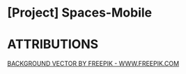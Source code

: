 # [Project] Spaces-Mobile

# ATTRIBUTIONS
<a href="https://www.freepik.com/free-photos-vectors/background">BACKGROUND VECTOR BY FREEPIK - WWW.FREEPIK.COM</a>